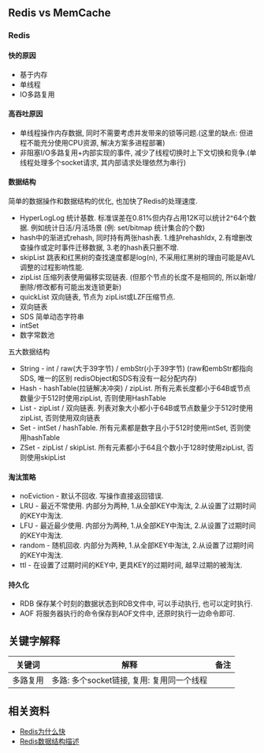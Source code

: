 ## Redis vs MemCache

### Redis 

#### 快的原因

* 基于内存
* 单线程
* IO多路复用

#### 高吞吐原因

* 单线程操作内存数据, 同时不需要考虑并发带来的锁等问题.(这里的缺点: 但进程不能充分使用CPU资源, 解决方案多进程部署)
* 非阻塞I/O多路复用+内部实现的事件, 减少了线程切换时上下文切换和竞争.(单线程处理多个socket请求, 其内部请求处理依然为串行)

#### 数据结构

简单的数据操作和数据结构的优化, 也加快了Redis的处理速度.

* HyperLogLog 统计基数. 标准误差在0.81%但内存占用12K可以统计2^64个数据. 例如统计日活/月活场景 (例: set/bitmap 统计集合的个数) 
* hash中的渐进式rehash, 同时持有两张hash表. 1.维护rehashIdx, 2.有增删改查操作或定时事件迁移数据, 3.老的hash表只删不增.  
* skipList 跳表和红黑树的查找速度都是log(n), 不采用红黑树的理由可能是AVL调整的过程影响性能.
* zipList 压缩列表使用偏移实现链表. (但那个节点的长度不是相同的, 所以新增/删除/修改都有可能出发连锁更新)
* quickList 双向链表, 节点为 zipList或LZF压缩节点.
* 双向链表
* SDS 简单动态字符串 
* intSet
* 数字常数池 

五大数据结构

* String - int / raw(大于39字节) / embStr(小于39字节) (raw和embStr都指向SDS, 唯一的区别 redisObject和SDS有没有一起分配内存)
* Hash - hashTable(拉链解决冲突) / zipList. 所有元素长度都小于64B或节点数量少于512时使用zipList, 否则使用HashTable
* List - zipList / 双向链表. 列表对象大小都小于64B或节点数量少于512时使用zipList, 否则使用双向链表
* Set - intSet / hashTable. 所有元素都是数字且小于512时使用intSet, 否则使用hashTable
* ZSet - zipList / skipList. 所有元素都小于64且个数小于128时使用zipList, 否则使用skipList

#### 淘汰策略

* noEviction - 默认不回收. 写操作直接返回错误.
* LRU - 最近不常使用. 内部分为两种, 1.从全部KEY中淘汰, 2.从设置了过期时间的KEY中淘汰.
* LFU - 最近最少使用. 内部分为两种, 1.从全部KEY中淘汰, 2.从设置了过期时间的KEY中淘汰.
* random - 随机回收. 内部分为两种, 1.从全部KEY中淘汰, 2.从设置了过期时间的KEY中淘汰.
* ttl - 在设置了过期时间的KEY中, 更具KEY的过期时间, 越早过期的被淘汰.

#### 持久化

* RDB 保存某个时刻的数据状态到RDB文件中, 可以手动执行, 也可以定时执行.
* AOF 将服务器执行的命令保存到AOF文件中, 还原时执行一边命令即可.

## 关键字解释

| 关键词 | 解释 | 备注 |
| -- | -- | -- |
| 多路复用 | 多路: 多个socket链接, 复用: 复用同一个线程 |


## 相关资料

* [Redis为什么快](https://zhuanlan.zhihu.com/p/52600663)
* [Redis数据结构描述](https://i6448038.github.io/2019/12/01/redis-data-struct/)